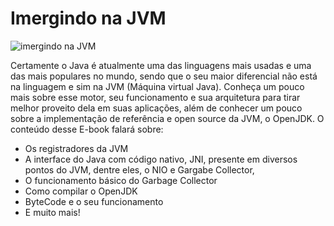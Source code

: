 Imergindo na JVM
=======

![imergindo na JVM](cover.jpg)

Certamente o Java é atualmente uma das linguagens mais usadas e uma das mais populares no mundo, sendo que o seu maior diferencial não está na linguagem e sim na JVM (Máquina virtual Java). Conheça um pouco mais sobre esse motor, seu funcionamento e sua arquitetura para tirar melhor proveito dela em suas aplicações, além de conhecer um pouco sobre a implementação de referência e open source da JVM, o OpenJDK. O conteúdo desse E-book falará sobre: 

* Os registradores da JVM 
* A interface do Java com código nativo, JNI, presente em diversos pontos do JVM, dentre eles, o NIO e Gargabe Collector, 
* O funcionamento básico do Garbage Collector 
* Como compilar o OpenJDK 
* ByteCode e o seu funcionamento 
* E muito mais!